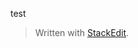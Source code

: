 
test

> Written with [StackEdit](https://stackedit.io/).
<!--stackedit_data:
eyJoaXN0b3J5IjpbNDcyNTk4OTMwXX0=
-->